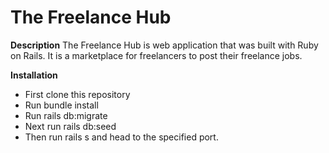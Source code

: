# The Freelance Hub

**Description**
The Freelance Hub is web application that was built with Ruby on Rails. It is a marketplace for freelancers to post their freelance jobs. 

**Installation**
* First clone this repository
* Run bundle install 
* Run rails db:migrate 
* Next run rails db:seed
* Then run rails s and head to the specified port.
